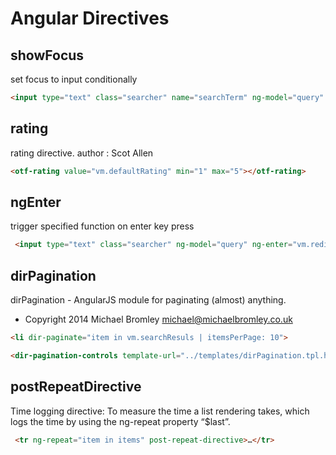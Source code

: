 # Angular Directives

## showFocus
set focus to input conditionally
```HTML
<input type="text" class="searcher" name="searchTerm" ng-model="query" show-focus="vm.toggleView">
```

## rating
rating directive. author : Scot Allen
```HTML
<otf-rating value="vm.defaultRating" min="1" max="5"></otf-rating>
```

## ngEnter
trigger specified function on enter key press
```HTML
 <input type="text" class="searcher" ng-model="query" ng-enter="vm.redirect()">
```

## dirPagination
dirPagination - AngularJS module for paginating (almost) anything.
* Copyright 2014 Michael Bromley <michael@michaelbromley.co.uk>
```HTML
<li dir-paginate="item in vm.searchResuls | itemsPerPage: 10">

<dir-pagination-controls template-url="../templates/dirPagination.tpl.html"></dir-pagination-controls>
```

## postRepeatDirective
Time logging directive:
To measure the time a list rendering takes, which logs the time by using the ng-repeat property “$last”.
```HTML
 <tr ng-repeat="item in items" post-repeat-directive>…</tr>
```